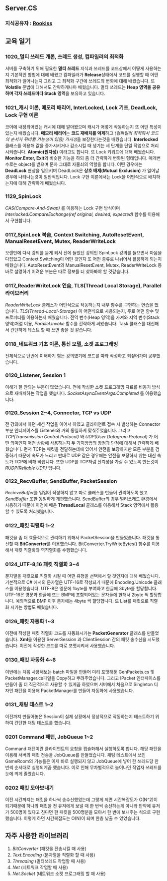 ## Server.CS
### 지식공유자 : [Rookiss](https://www.inflearn.com/instructors/230375/courses)
## 교육 일기 
### 1020_멀티 쓰레드 개론, 쓰레드 생성, 컴파일러의 최적화
서버를 구축하기 위해 필요한 **멀티 쓰레드** 지식과 쓰레드를 코드상에서 어떻게 사용하는지 기본적인 방법에 대해 배웠고 컴파일러가 **Release**상태에서 코드를 실행할 때 어떤 최적화가 일어나는지 그리고 그 최적화 구간에 쓰레드의 변화에 대해 배웠습니다. 또 **Volatile** 문법에 대해서도 간략하게나마 배웠습니다. 멀티 쓰레드는 **Heap 영역을 공유하며 각자 쓰레드마다 Stack 영역**을 보유하고 있습니다.
### 1021_캐시 이론, 메모리 배리어, InterLocked, Lock 기초, DeadLock, Lock 구현 이론
코어에 내장되어있는 캐시에 대해 알아봤으며 캐시가 어떻게 작동하는지 또 어떤 특성이 있는지 배웠습니다. **메모리 배리어**는 **코드 재배치를 억제**하고 *(컴파일러 최적화시 코드의 순서가 뒤바뀔 가능성이 있음)* *가시성*을 보장한다는것을 배웠습니다. **Interlocked** 클래스를 이용해 값을 증가시키거나 감소시킬 때 생기는 세 단계를 단일 작업으로 처리시켜줍니다. **Atomic(원자성)** 이라고도 합니다. 또 Lock 키워드에 대해 배웠습니다. **Monitor.Enter, Exit**와 비슷한 기능을 하되 좀 더 간략하게 변화된 형태입니다. 매개변수로는 object를 받으며 문자 그대로 자물쇠의 역할을 합니다. 어떤 경우에는 **DeadLock** 현상을 일으키며 DeadLock은 **상호 배제(Mutual Exclusion)** 가 일어날 경우에 나타나는것이 일반적입니다. Lock 구현 이론에서는 Lock을 어떤식으로 배치하는지에 대해 간략하게 배웠습니다. 
### 1129_SpinLock
*CAS(Compare-And-Swap)* 를 이용하는 Lock 구현 방식이며 *Interlocked.CompareExchange(ref original, desired, expected)* 함수를 이용해서 구현합니다.  
### 0117_SpinLock 복습, Context Switching, AutoResetEvent, ManualResetEvent, Mutex, ReaderWriteLock
오랜만에 다시 강의를 듣게 되서 전에 들었던 강의인 SpinLock 강의를 들으면서 마음을 다잡았고 Context Switching이 어떤 것인지 또 어떤 종류로 나뉘어서 활용하게 되는지 배웠습니다. AutoResetEvent와 ManualResetEvent, Mutex, ReaderWriteLock 등 바로 설명하기 어려운 부분은 따로 정보를 더 찾아봐야 할 것같습니다.	
### 0117_ReaderWriteLock 연습, TLS(Thread Local Storage), Parallel 라이브러리
*ReaderWriteLock* 클래스가 어떤식으로 작동하는지 내부 함수를 구현하는 연습을 했습니다. *TLS(Thread-Local-Storage)* 이 어떤식으로 사용되는지, 주로 어떤 함수 및 프로퍼티를 이용하는지 배웠습니다. 전역 변수(Heap 영역)을 가져와 지역 변수(Stack 영역)처럼 이용, *Parallel.Invoke* 함수를 간략하게 써봤습니다. Task 클래스를 대신해서 간단하게 테스트 할 때 쓰면 좋을 것 같습니다. 
### 0118_네트워크 기초 이론, 통신 모델, 소켓 프로그래밍  
전체적으로 단번에 이해하기 힘든 강의였기에 코드를 따라 작성하고 되짚어가며 공부했습니다. 
### 0120_Listener, Session 1  
이해가 잘 안되는 부분이 많았습니다. 전에 작성한 소켓 프로그래밍 자료를 비동기 방식으로 재배치하는 작업을 했습니다. *SocketAsyncEventArgs.Completed* 를 이용했습니다.
### 0120_Session 2~4, Connector, TCP vs UDP 
전 강의에서 하던 세션 작업을 이어서 하였고 클라이언트 접속 시 발생하는 Connector 부분 인터페이스를 Listener와 거의 동일하게 맞춰주었습니다. 그리고 *TCP(Transmission Control Protocol)* 와 *UDP(User Datagram Protocol)* 가 어떤 의미인지 어떤 상황에 사용하는지 두 가지방법의 장점과 단점에 대해서 간략하게 배웠습니다. 먼저 TCP는 패킷을 전달하는데에 있어서 안전을 보장하지만 모든 부분을 검증하기 때문에 속도가 느리고 반대로 UDP 같은 경우에는 안전을 보장하지 않는 대신 속도가 TCP에 비해 빠릅니다. 또한 UDP를 TCP처럼 신뢰성을 가질 수 있도록 만든것이 *RUDP(Reliable UDP)* 입니다.  
### 0122_RecvBuffer, SendBuffer, PacketSession  
*RecieveBuffer*를 일일이 작성하지 않고 따로 클래스를 만들어 관리하도록 했고 *SendBuffer* 또한 동일하게 개편했습니다. SendBuffer의 경우 멀티쓰레드 환경에서 사용하기 때문에 이전에 배운 **ThreadLocal** 클래스를 이용해서 Stack 영역에서 활용할 수 있도록 처리했습니다. 
### 0122_패킷 직렬화 1~2 
패킷을 좀 더 효율적으로 관리하기 위해서 PacketSession을 만들었습니다. 패킷을 통신할 때 **BitConverter**를 이용했습니다. BitConverter.TryWriteBytes() 함수를 이용해서 패킷 직렬화와 역직렬화를 수행했습니다. 
### 0124_UTF-8,16 패킷 직렬화 3~4
문자열을 패킷으로 직렬화 시킬 때 어떤 유형을 선택해서 할 것인지에 대해 배웠습니다. 기본적으로 C# 에서의 문자열은 UTF-16로 작성되기 때문에 Encoding.Unicode 클래스를 이용했습니다. UTF-8은 영문에 1byte를 부여하고 한글에 3byte를 할당합니다. UTF-16은 영문과 한글에 또는 BMP에 포함되어있는 문자들에 한해서 2byte 씩 할당합니다. 예외적으로 BMP 이후 문자에는 4byte 씩 할당합니다. 또 List를 패킷으로 직렬화 시키는 방법도 배웠습니다. 
### 0126_패킷 자동화 1~3
이전에 작성한 패킷 직렬화 코드를 자동화시키는 **PacketGenerator** 클래스를 만들었습니다. **Xml**을 이용한 ServerSession 과 ClientSession 간의 패킷 송수신을 시도했습니다. 이전에 작성한 코드를 따로 포맷시켜서 사용했습니다. 
### 0130_패킷 자동화 4~6
이번에는 처음 사용해보는 batch 파일을 만들어 미리 포맷해둔 GenPackets.cs 및 PacketManager.cs파일을 Copy하고 뿌려주었습니다. 그리고 IPacket 인터페이스를 만들어 좀 더 직관적으로 사용할 수 있게끔 하였으며 서버에서 처음으로 Singleton 디자인 패턴을 이용해 PacketManager를 만들어 자동화에 사용했습니다.
### 0131_채팅 테스트 1~2
이전까지 만들어놓은 Session이 실제 상황에서 정상적으로 작동하는지 테스트하기 위하여 간단한 채팅 테스트를 했습니다. 
### 0201 Command 패턴, JobQueue 1~2 
Command 패턴이란 클라이언트의 요청을 캡슐화해서 실행하도록 합니다. 해당 패턴을 이용해 서버의 패킷 전송을 JobQueue를 만들었습니다. 채팅 테스트에서 쓰인 GameRoom의 기능들은 이제 바로 실행되지 않고 JobQueue에 넣어 한 쓰레드당 한 번씩 순서대로 실행되게끔 했습니다. 이로 인해 무차별적으로 늘어나던 작업자 쓰레드를 눈에 띄게 줄였습니다.
### 0202 패킷 모아보내기
이전 시간까지는 패킷을 하나씩 송수신했었는데 그렇게 되면 시간복잡도가 O(N^2)이 되기때문에 하나의 패킷을 전 유저에게 보낼 때 한 번씩 송신하는게 아니라 만약에 유저가 500명이 있다고 친다면 한 패킷을 500명분을 모아서 한 번에 보내주는 식으로 구현했습니다. 이렇게 하면 시간복잡도는 O(N)이 되며 한층 낮출 수 있었습니다.

## 자주 사용한 라이브러리
1) *BitConverter* (패킷을 전송시킬 때 사용) 
2) *Text.Encoding* (문자열을 직렬화 할 때 사용)  
3) *Threading* (멀티쓰레드 작업할 때 사용)
4) *Net* (네트워크 작업할 때 사용)  
5) *Net.Socket* (네트워크 소켓 프로그래밍 할 때 사용)  
